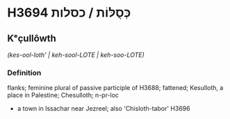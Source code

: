 # H3694 כְּסֻלּוֹת / כסלות

## Kᵉçullôwth

_(kes-ool-loth' | keh-sool-LOTE | keh-soo-LOTE)_

### Definition

flanks; feminine plural of passive participle of H3688; fattened; Kesulloth, a place in Palestine; Chesulloth; n-pr-loc

- a town in Issachar near Jezreel; also 'Chisloth-tabor' H3696
